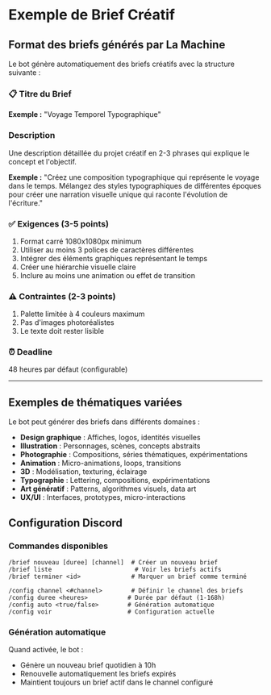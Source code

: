 # Exemple de Brief Créatif

## Format des briefs générés par La Machine

Le bot génère automatiquement des briefs créatifs avec la structure suivante :

### 📋 Titre du Brief
**Exemple :** "Voyage Temporel Typographique"

### Description
Une description détaillée du projet créatif en 2-3 phrases qui explique le concept et l'objectif.

**Exemple :** "Créez une composition typographique qui représente le voyage dans le temps. Mélangez des styles typographiques de différentes époques pour créer une narration visuelle unique qui raconte l'évolution de l'écriture."

### ✅ Exigences (3-5 points)
1. Format carré 1080x1080px minimum
2. Utiliser au moins 3 polices de caractères différentes
3. Intégrer des éléments graphiques représentant le temps
4. Créer une hiérarchie visuelle claire
5. Inclure au moins une animation ou effet de transition

### ⚠️ Contraintes (2-3 points)
1. Palette limitée à 4 couleurs maximum
2. Pas d'images photoréalistes
3. Le texte doit rester lisible

### ⏰ Deadline
48 heures par défaut (configurable)

---

## Exemples de thématiques variées

Le bot peut générer des briefs dans différents domaines :

- **Design graphique** : Affiches, logos, identités visuelles
- **Illustration** : Personnages, scènes, concepts abstraits
- **Photographie** : Compositions, séries thématiques, expérimentations
- **Animation** : Micro-animations, loops, transitions
- **3D** : Modélisation, texturing, éclairage
- **Typographie** : Lettering, compositions, expérimentations
- **Art génératif** : Patterns, algorithmes visuels, data art
- **UX/UI** : Interfaces, prototypes, micro-interactions

## Configuration Discord

### Commandes disponibles

```
/brief nouveau [duree] [channel]  # Créer un nouveau brief
/brief liste                       # Voir les briefs actifs
/brief terminer <id>              # Marquer un brief comme terminé

/config channel <#channel>        # Définir le channel des briefs
/config duree <heures>           # Durée par défaut (1-168h)
/config auto <true/false>        # Génération automatique
/config voir                     # Configuration actuelle
```

### Génération automatique

Quand activée, le bot :
- Génère un nouveau brief quotidien à 10h
- Renouvelle automatiquement les briefs expirés
- Maintient toujours un brief actif dans le channel configuré